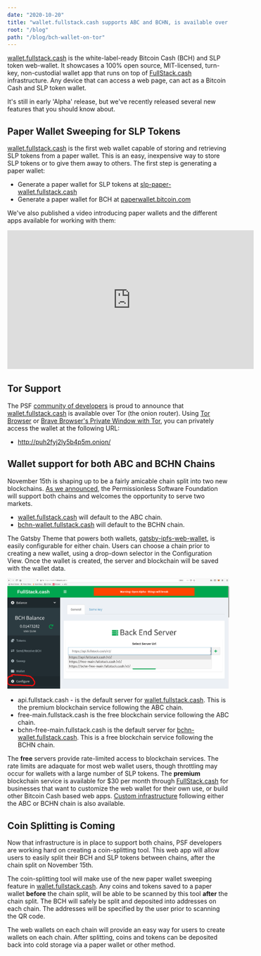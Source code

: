 ```yaml
---
date: "2020-10-20"
title: "wallet.fullstack.cash supports ABC and BCHN, is available over Tor"
root: "/blog"
path: "/blog/bch-wallet-on-tor"
---
```


[wallet.fullstack.cash](https://wallet.fullstack.cash) is the white-label-ready Bitcoin Cash (BCH) and SLP token web-wallet. It showcases a 100% open source, MIT-licensed, turn-key, non-custodial wallet app that runs on top of [FullStack.cash](https://fullstack.cash) infrastructure. Any device that can access a web page, can act as a Bitcoin Cash and SLP token wallet.

It's still in early 'Alpha' release, but we've recently released several new features that you should know about.

##  Paper Wallet Sweeping for SLP Tokens
[wallet.fullstack.cash](https://wallet.fullstack.cash) is the first web wallet capable of storing and retrieving SLP tokens from a paper wallet. This is an easy, inexpensive way to store SLP tokens or to give them away to others. The first step is generating a paper wallet:

- Generate a paper wallet for SLP tokens at [slp-paper-wallet.fullstack.cash](https://slp-paper-wallet.fullstack.cash)
- Generate a paper wallet for BCH at [paperwallet.bitcoin.com](https://paperwallet.bitcoin.com)

We've also published a video introducing paper wallets and the different apps available for working with them:

<center><iframe width="560" height="315" src="https://www.youtube.com/embed/e1JxSirCiXM" frameborder="0" allow="accelerometer; autoplay; clipboard-write; encrypted-media; gyroscope; picture-in-picture" allowfullscreen></iframe></center>

## Tor Support
The PSF [community of developers](https://psfoundation.cash/grants) is proud to announce that [wallet.fullstack.cash](https://wallet.fullstack.cash) is available over Tor (the onion router). Using [Tor Browser](https://www.torproject.org/download/) or [Brave Browser's Private Window with Tor](https://support.brave.com/hc/en-us/articles/360018121491-What-is-a-Private-Window-with-Tor-), you can privately access the wallet at the following URL:

- http://puh2fyj2ly5b4p5m.onion/


## Wallet support for both ABC and BCHN Chains
November 15th is shaping up to be a fairly amicable chain split into two new blockchains. [As we announced](/blog/november-fork), the Permissionless Software Foundation will support both chains and welcomes the opportunity to serve two markets.

- [wallet.fullstack.cash](https://wallet.fullstack.cash) will default to the ABC chain.
- [bchn-wallet.fullstack.cash](https://bchn-wallet.fullstack.cash) will default to the BCHN chain.

The Gatsby Theme that powers both wallets, [gatsby-ipfs-web-wallet](https://github.com/Permissionless-Software-Foundation/gatsby-ipfs-web-wallet), is easily configurable for either chain. Users can choose a chain prior to creating a new wallet, using a drop-down selector in the Configuration View. Once the wallet is created, the server and blockchain will be saved with the wallet data.

![Configure back end servers and block chains](./wallet-configuration.png)

- api.fullstack.cash - is the default server for [wallet.fullstack.cash](https://wallet.fullstack.cash). This is the premium blockchain service following the ABC chain.
- free-main.fullstack.cash is the free blockchain service following the ABC chain.
- bchn-free-main.fullstack.cash is the default server for [bchn-wallet.fullstack.cash](https://bchn-wallet.fullstak.cash). This is a free blockchain service following the BCHN chain.

The **free** servers provide rate-limited access to blockchain services. The rate limits are adaquate for most web wallet users, though throttling may occur for wallets with a large number of SLP tokens. The **premium** blockchain service is available for $30 per month through [FullStack.cash](https://fullstack.cash) for businesses that want to customize the web wallet for their own use, or build other Bitcoin Cash based web apps. [Custom infrastructure](https://fullstack.cash/pricing) following either the ABC or BCHN chain is also available.

## Coin Splitting is Coming
Now that infrastructure is in place to support both chains, PSF developers are working hard on creating a coin-splitting tool. This web app will allow users to easily split their BCH and SLP tokens between chains, after the chain split on November 15th.

The coin-splitting tool will make use of the new paper wallet sweeping feature in [wallet.fullstack.cash](https://wallet.fullstack.cash). Any coins and tokens saved to a paper wallet **before** the chain split, will be able to be scanned by this tool **after** the chain split. The BCH will safely be split and deposited into addresses on each chain. The addresses will be specified by the user prior to scanning the QR code.

The web wallets on each chain will provide an easy way for users to create wallets on each chain. After splitting, coins and tokens can be deposited back into cold storage via a paper wallet or other method.
